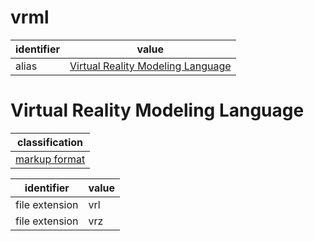 # vrml

| identifier     | value
| -------------- | -----
| alias          | [Virtual Reality Modeling Language](#virtual-reality-modeling-language)

# Virtual Reality Modeling Language
| classification
| --------------
| [markup format](markup.md)

| identifier     | value
| -------------- | -----
| file extension | vrl
| file extension | vrz